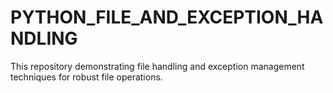 # PYTHON_FILE_AND_EXCEPTION_HANDLING
This repository demonstrating file handling and exception management techniques for robust file operations.
